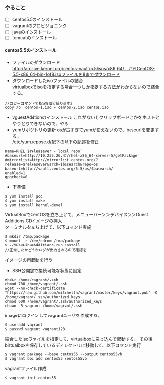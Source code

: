 ### やること
- [ ] centos5.5のインストール
- [ ] vagrantのプロビジョニング
- [ ] javaのインストール
- [ ] tomcatのインストール

#### centos5.5のインストール
* ファイルのダウンロード  
 http://archive.kernel.org/centos-vault/5.5/isos/x86_64/　からCentOS-5.5-x86_64-bin-1of8.isoファイルを8までダウンロード  
* ダウンロードしたisoファイルの結合  
virtualboxでisoを指定する場合一つしか指定する方法がわからないので結合する。
```
//コピーコマンドで指定8個分繰り返すa
copy /b  centos-1.iso + centos-2.iso centos.iso
```
* vguestAddtionのインストール
これがないとクリップボードとかをホストとやりとりできないので、やる
* yumリポジトリの更新
osが古すぎてyumが使えないので、baseurlを変更する。  
/etc/yum.repose.d/配下の以下の記述を修正
```
name=RHEL $releasever - local repo`
#baseurl=http://10.235.26.47/rhel-x86_64-server-5/getPackage`
#mirrorlist=http://mirrorlist.centos.org/?release=$releasever&arch=$basearch&repo=os
baseurl=http://vault.centos.org/5.5/os/$basearch/
enabled=1
gpgcheck=0
```
* 下準備
```
$ yum install gcc
$ yum install make
$ yum install kernel-devel
```
VirtualBoxでCentOSを立ち上げて、メニューバー＞＞デバイス＞＞Guest Additions CDイメージの挿入  
ターミナルを立ち上げて、以下コマンド実施
```
$ mkdir /tmp/package
$ mount -r /dev/cdrom /tmp/package
$ ./VBoxLinuxAdditions.run install
//正常したかどうかログが出力されるので確認を
```
イメージの再起動を行う


* SSH公開鍵で接続可能な状態に設定   
```
mkdir /home/vagrant/.ssh
chmod 700 /home/vagrant/.ssh
wget --no-check-certificate "https://raw.github.com/mitchellh/vagrant/master/keys/vagrant.pub" -O /home/vagrant/.ssh/authorized_keys
chmod 600 /home/vagrant/.ssh/authorized_keys
chown -R vagrant /home/vagrant/.ssh
```
imageにログインしてvagrantユーザを作成する。
```
$ useradd vagrant
$ passwd vagrant vagrant123
```
結合したisoファイルを指定して、virtualboxに突っ込んで起動する。
その後birtualboxを保存しているディレクトリに移動して、以下コマンド実行
```
$ vagrant package --base centos55 --output centos55vb
$ vagrant box add centos55 centos55vb
```
vagrantファイル作成
```
$ vagrant init centos55
```
